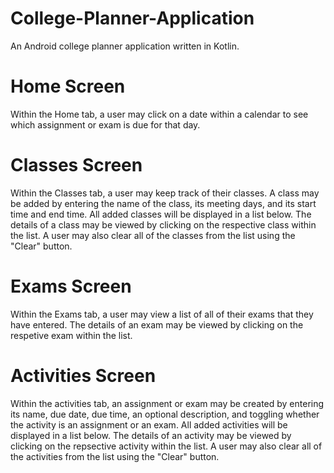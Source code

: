 # College-Planner-Application
An Android college planner application written in Kotlin.

# Home Screen
Within the Home tab, a user may click on a date within a calendar to see which assignment or exam is due for that day.

# Classes Screen
Within the Classes tab, a user may keep track of their classes. A class may be added by entering the name of the class, its meeting days, and its start time and end time. All added classes will be displayed in a list below. The details of a class may be viewed by clicking on the respective class within the list. A user may also clear all of the classes from the list using the "Clear" button.

# Exams Screen
Within the Exams tab, a user may view a list of all of their exams that they have entered. The details of an exam may be viewed by clicking on the respetive exam within the list.

# Activities Screen
Within the activities tab, an assignment or exam may be created by entering its name, due date, due time, an optional description, and toggling whether the activity is an assignment or an exam. All added activities will be displayed in a list below. The details of an activity may be viewed by clicking on the repsective activity within the list. A user may also clear all of the activities from the list using the "Clear" button.
